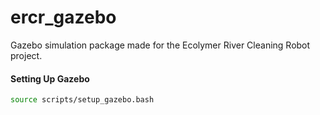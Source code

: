 # ercr_gazebo
Gazebo simulation package made for the Ecolymer River Cleaning Robot project.

#### Setting Up Gazebo
```sh
source scripts/setup_gazebo.bash
```